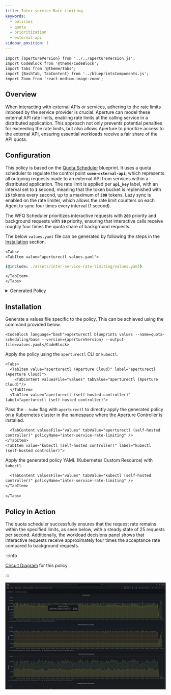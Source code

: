 ```yaml
---
title: Inter-service Rate Limiting
keywords:
  - policies
  - quota
  - prioritization
  - external-api
sidebar_position: 1
---
```


```mdx-code-block
import {apertureVersion} from '../../apertureVersion.js';
import CodeBlock from '@theme/CodeBlock';
import Tabs from '@theme/Tabs';
import {BashTab, TabContent} from '../blueprintsComponents.js';
import Zoom from 'react-medium-image-zoom';
```

## Overview

When interacting with external APIs or services, adhering to the rate limits
imposed by the service provider is crucial. Aperture can model these external
API rate limits, enabling rate limits at the calling service in a distributed
application. This approach not only prevents potential penalties for exceeding
the rate limits, but also allows Aperture to prioritize access to the external
API, ensuring essential workloads receive a fair share of the API quota.

## Configuration

This policy is based on the
[Quota Scheduler](/reference/blueprints/quota-scheduling/base.md#policy-quota-scheduler)
blueprint. It uses a quota scheduler to regulate the control point
**`some-external-api`**, which represents all outgoing requests made to an
external API from services within a distributed application. The rate limit is
applied per **`api_key`** label, with an interval set to **`1`** second, meaning
that the token bucket is replenished with **`25`** tokens every second, up to a
maximum of **`500`** tokens. Lazy sync is enabled on the rate limiter, which
allows the rate limit counters on each Agent to sync four times every interval
(1 second).

The WFQ Scheduler prioritizes interactive requests with **`200`** priority and
background requests with **`50`** priority, ensuring that interactive calls
receive roughly four times the quota share of background requests.

The below `values.yaml` file can be generated by following the steps in the
[Installation](#installation) section.

```mdx-code-block
<Tabs>
<TabItem value="aperturectl values.yaml">
```

```yaml
{@include: ./assets/inter-service-rate-limiting/values.yaml}
```

```mdx-code-block
</TabItem>
</Tabs>

```

<details><summary>Generated Policy</summary>
<p>

```yaml
{@include: ./assets/inter-service-rate-limiting/policy.yaml}
```

</p>
</details>

## Installation

Generate a values file specific to the policy. This can be achieved using the
command provided below.

```mdx-code-block
<CodeBlock language="bash">aperturectl blueprints values --name=quota-scheduling/base --version={apertureVersion} --output-file=values.yaml</CodeBlock>
```

Apply the policy using the `aperturectl` CLI or `kubectl`.

```mdx-code-block
<Tabs>
  <TabItem value="aperturectl (Aperture Cloud)" label="aperturectl (Aperture Cloud)">
    <TabContent valuesFile="values" tabValue="aperturectl (Aperture Cloud)"/>
  </TabItem>
  <TabItem value="aperturectl (self-hosted controller)" label="aperturectl (self-hosted controller)">
```

Pass the `--kube` flag with `aperturectl` to directly apply the generated policy
on a Kubernetes cluster in the namespace where the Aperture Controller is
installed.

```mdx-code-block
  <TabContent valuesFile="values" tabValue="aperturectl (self-hosted controller)" policyName="inter-service-rate-limiting" />
</TabItem>
<TabItem value="kubectl (self-hosted controller)" label="kubectl (self-hosted controller)">
```

Apply the generated policy YAML (Kubernetes Custom Resource) with `kubectl`.

```mdx-code-block
  <TabContent valuesFile="values" tabValue="kubectl (self-hosted controller)" policyName="inter-service-rate-limiting" />
</TabItem>

</Tabs>
```

## Policy in Action

The quota scheduler successfully ensures that the request rate remains within
the specified limits, as seen below, with a steady state of 25 requests per
second. Additionally, the workload decisions panel shows that interactive
requests receive approximately four times the acceptance rate compared to
background requests.

:::info

[Circuit Diagram](./assets/inter-service-rate-limiting/graph.mmd.svg) for this
policy.

:::

<Zoom>

![Client-Side Rate Limiting](./assets/inter-service-rate-limiting/dashboard.png)

</Zoom>

